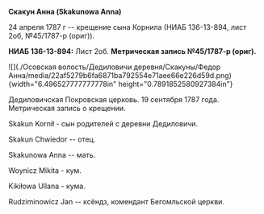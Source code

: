 **Скакун Анна (Skakunowa Anna)**

24 апреля 1787 г -- крещение сына Корнила (НИАБ 136-13-894, лист 2об,
№45/1787-р (ориг)).

**НИАБ 136-13-894:** Лист 2об. **Метрическая запись №45/1787-р (ориг).**

![](./Осовская волость/Дедиловичи деревня/Скакуны/Федор Анна/media/22af5279b6fa6871ba792554e71aee66e226d59d.png){width="6.496527777777778in"
height="0.7891852580927384in"}

Дедиловичская Покровская церковь. 19 сентября 1787 года. Метрическая
запись о крещении.

Skakun Kornił - сын родителей с деревни Дедиловичи.

Skakun Chwiedor -- отец.

Skakunowa Anna -- мать.

Woynicz Mikita - кум.

Kikiłowa Ullana - кума.

Rudziminowicz Jan -- ксёндз, комендант Бегомльской церкви.
